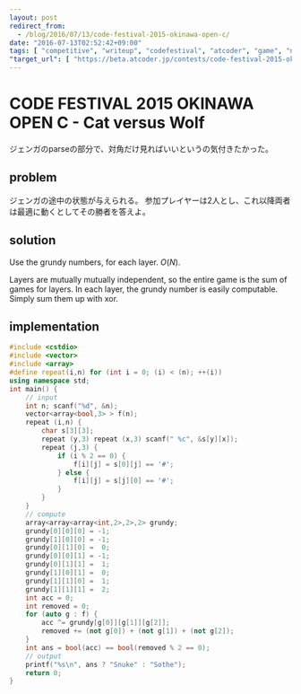 ```yaml
---
layout: post
redirect_from:
  - /blog/2016/07/13/code-festival-2015-okinawa-open-c/
date: "2016-07-13T02:52:42+09:00"
tags: [ "competitive", "writeup", "codefestival", "atcoder", "game", "nim", "grundy" ]
"target_url": [ "https://beta.atcoder.jp/contests/code-festival-2015-okinawa-open/tasks/code_festival_2015_okinawa_c" ]
---
```


# CODE FESTIVAL 2015 OKINAWA OPEN C - Cat versus Wolf

ジェンガのparseの部分で、対角だけ見ればいいというの気付きたかった。

<!-- more -->

## problem

ジェンガの途中の状態が与えられる。
参加プレイヤーは$2$人とし、これ以降両者は最適に動くとしてその勝者を答えよ。

## solution

Use the grundy numbers, for each layer. $O(N)$.

Layers are mutually mutually independent, so the entire game is the sum of games for layers. In each layer, the grundy number is easily computable. Simply sum them up with xor.

## implementation

``` c++
#include <cstdio>
#include <vector>
#include <array>
#define repeat(i,n) for (int i = 0; (i) < (n); ++(i))
using namespace std;
int main() {
    // input
    int n; scanf("%d", &n);
    vector<array<bool,3> > f(n);
    repeat (i,n) {
        char s[3][3];
        repeat (y,3) repeat (x,3) scanf(" %c", &s[y][x]);
        repeat (j,3) {
            if (i % 2 == 0) {
                f[i][j] = s[0][j] == '#';
            } else {
                f[i][j] = s[j][0] == '#';
            }
        }
    }
    // compute
    array<array<array<int,2>,2>,2> grundy;
    grundy[0][0][0] = -1;
    grundy[1][0][0] = -1;
    grundy[0][1][0] =  0;
    grundy[0][0][1] = -1;
    grundy[0][1][1] =  1;
    grundy[1][0][1] =  0;
    grundy[1][1][0] =  1;
    grundy[1][1][1] =  2;
    int acc = 0;
    int removed = 0;
    for (auto g : f) {
        acc ^= grundy[g[0]][g[1]][g[2]];
        removed += (not g[0]) + (not g[1]) + (not g[2]);
    }
    int ans = bool(acc) == bool(removed % 2 == 0);
    // output
    printf("%s\n", ans ? "Snuke" : "Sothe");
    return 0;
}
```
